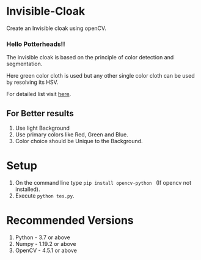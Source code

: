 # Invisible-Cloak
Create an Invisible cloak using openCV.


### Hello Potterheads!!

The invisible cloak is based on the principle of color detection and segmentation. 

Here green color cloth  is used but any other single color cloth can be used by resolving its HSV.

For detailed list visit [here](https://www.rapidtables.com/convert/color/hsv-to-rgb.html).

## For Better results 

1. Use light Background
2. Use primary colors like Red, Green and Blue.
3. Color choice should be Unique to the Background.

# Setup

1. On the command line type ```pip install opencv-python ``` (If opencv not installed).
2. Execute ```python tes.py```.

# Recommended Versions

1. Python - 3.7 or above
2. Numpy - 1.19.2 or above
3. OpenCV - 4.5.1 or above

